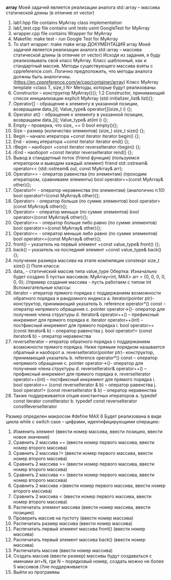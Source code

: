 **array**
Моей задачей является реализации аналога std::array – массива статической длины (в отличие от vector)
1.	lab1.hpp file contains MyArray class implementation
2.	lab1_test.cpp file contains unit tests usint GoogleTest for MyArray
3.	wrapper.cpp file contains Wrapper for MyArray
4.	Makefile: make test - run Google Test for MyArray
5.	To start wrapper: make make wrap
ДОКУМЕНТАЦИЯ array Моей задачей является реализации аналога std::array – массива статической длины (в отличие от vector) Исходя из задания, я буду реализовывать свой класс MyArray. Класс шаблонный, как и стандартный массив. Методы существующего массива взяты с cppreference.com. Логично предположить, что методы аналога должны быть аналогичны. (https://en.cppreference.com/w/cpp/container/array) Класс MyArray template <class T, size_t N> Методы, которые будут реализованы:
1.	Constructor – конструктор MyArray(){}; 1.2 Constructor, принимающий список инициализации explicit MyArray (std::initializer_list& list){};
2.	Operator[] - обращение к элементу в указанной позиции, возвращаем data_[i]; Value_type& operator[](size_t i) {};
3.	Operator at() - обращение к элементу в указанной позиции, возвращаем data_[i]; Value_type& at(int i) {};
4.	Empty – проверка, что size_ == 0 bool empty(){};
5.	Size – размер (количество элементов) (size_) size_t size() {};
6.	Begin – начало итератора +const iterator iterator begin() {};
7.	End - конец итератора +const iterator iterator end() {};
8.	rBegin – наоборот +const iterator reverseIterator rbegin() {};
9.	rEnd - наоборот +const iterator reverseIterator rend() {};
10.	Вывод в стандартный поток (friend функция) (пользуемся итератором и выводим каждый элемент) friend std::ostream& operator<< (std::ostream& out, const MyArray& arr);
11.	Operator== - оператор равенства (по элементам) (проходим итератором, сравниваем элементы) bool operator==(const MyArray& other){};
12.	Operator!= - оператор неравенства (по элементам) (аналогично п.10) bool operator!=(const MyArray& other){};
13.	Operator> - оператор больше (по сумме элементов) bool operator>(const MyArray& other){};
14.	Operator< - оператор меньше (по сумме элементов) bool operator<(const MyArray& other){};
15.	Operator>= - оператор больше либо равно (по сумме элементов) bool operator>=(const MyArray& other){};
16.	Operator<= - оператор меньше либо равно (по сумме элементов) bool operator<=(const MyArray& other){};
17.	front() – указатель на первый элемент +const value_type& front() {};
18.	back() – указатель на последний элемент +const value_type& back() {};
19.	получение размера массива на этапе компиляции constexpr size_t size() {}
Поля класса:
1.	data_ - статический массив типа value_type
Обертка: Изначально будет создано 5 пустых массивов: MyArray<int, MAX> arr = {0, 0, 0, 0, 0, 0}; //пример создания массива - пусть работаем с типом int
Вспомогательные классы:
1.	iterator – итератор прямого порядка с поддержанием возможности обратного порядка и рандомного индекса
a.	iterator(pointer ptr)- конструктор, принимающий указатель
b.	reference operator*() const – оператор непрямого обращения
c.	pointer operator->()- оператор  для получения члена структуры
d.	iterator& operator++() – префиксный инкремент для прямого порядка
e.	iterator operator++(int) – постфиксный инкремент для прямого порядка
i.	bool operator== (const iterator& b) – оператор равенства
j.	bool operator!= (const iterator& b) – оператор неравенства
2.	reverseIterator – итератор обратного порядка с поддержанием возможности прямого порядка. Ниже прямым порядком называется обратный и наоборот
a.	reverseIterator(pointer ptr)- конструктор, принимающий указатель
b.	reference operator*() const – оператор непрямого обращения
c.	pointer operator->()- оператор  для получения члена структуры
d.	reverseIterator& operator++() – префиксный инкремент для прямого порядка
e.	reverseIterator operator++(int) – постфиксный инкремент для прямого порядка
i.	bool operator== (const reverseIterator & b) – оператор равенства
j.	bool operator!= (const reverseIterator & b) – оператор неравенства
3.	Также поддерживается опция константных итераторов
a.	typedef const iterator constIterator
b.	typedef const reverseIterator constReverseIterator

Размер определен макросом #define MAX 6
Будет реализована в виде цикла while с switch case – цифрами, идентифицирующими операцию:
1.	Изменить элемент (ввести номер массива, ввести позицию, ввести новое значение)
2.	Сравнить 2 массива == (ввести номер первого массива, ввести номер второго массива)
3.	Сравнить 2 массива != (ввести номер первого массива, ввести номер второго массива)
4.	Сравнить 2 массива >= (ввести номер первого массива, ввести номер второго массива)
5.	Сравнить 2 массива <= (ввести номер первого массива, ввести номер второго массива)
6.	Сравнить 2 массива >(ввести номер первого массива, ввести номер второго массива)
7.	Сравнить 2 массива < (ввести номер первого массива, ввести номер второго массива)
8.	Распечатать элемент массива (ввести номер массива, ввести позицию)
9.	Проверить массив на пустоту (ввести номер массива)
10.	Распечатать размер массива (ввести номер массива)
11.	Распечатать первый элемент массива front() (ввести номер массива)
12.	Распечатать первый элемент массива back() (ввести номер массива)
13.	Распечатать массив (ввести номер массива)
14.	Создать массив (ввести размер) массивы будут создаваться с именами arr+N, где N – порядковый номер, создать можно не более 5 массивов //!не поддерживается
15.	Выйти из программы

